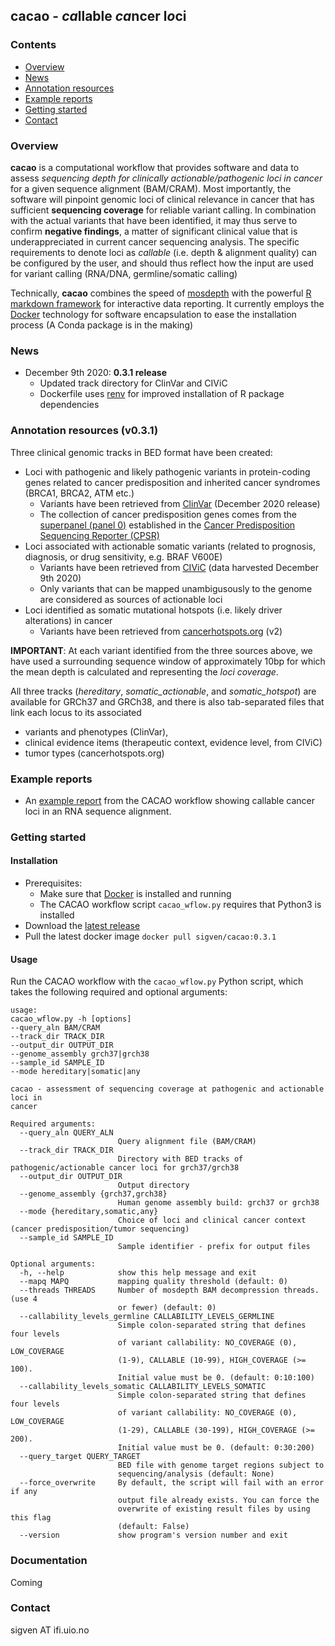 ## cacao -  *ca*llable *ca*ncer l*o*ci

### Contents

- [Overview](#overview)
- [News](#news)
- [Annotation resources](#annotation-resources)
- [Example reports](#example-reports)
- [Getting started](#getting-started)
- [Contact](#contact)

### Overview

**cacao** is a computational workflow that provides software and data to assess *sequencing depth for clinically actionable/pathogenic loci in cancer* for a given sequence alignment (BAM/CRAM). Most importantly, the software will pinpoint genomic loci of clinical relevance in cancer that has sufficient **sequencing coverage** for reliable variant calling. In combination with the actual variants that have been identified, it may thus serve to confirm **negative findings**, a matter of significant clinical value that is underappreciated in current cancer sequencing analysis. The specific requirements to denote loci as *callable* (i.e. depth & alignment quality) can be configured by the user, and should thus reflect how the input are used for variant calling (RNA/DNA, germline/somatic calling)

Technically, **cacao** combines the speed of [mosdepth](https://github.com/brentp/mosdepth) with the powerful [R markdown framework](https://rmarkdown.rstudio.com/) for interactive data reporting. It currently employs the [Docker](https://www.docker.com) technology for software encapsulation to ease the installation process (A Conda package is in the making)

### News

* December 9th 2020: **0.3.1 release**
	* Updated track directory for ClinVar and CIViC
	* Dockerfile uses [renv](https://rstudio.github.io/renv/articles/renv.html) for improved installation of R package dependencies

### Annotation resources (v0.3.1)

Three clinical genomic tracks in BED format have been created:

* Loci with pathogenic and likely pathogenic variants in protein-coding genes related to cancer predisposition and inherited cancer syndromes (BRCA1, BRCA2, ATM etc.)
	* Variants have been retrieved from [ClinVar](https://www.ncbi.nlm.nih.gov/clinvar) (December 2020 release)
	* The collection of cancer predisposition genes comes from the [superpanel (panel 0)](https://github.com/sigven/cpsr#cancer-predisposition-genes) established in the [Cancer Predisposition Sequencing Reporter (CPSR)](https://github.com/sigven/cpsr)
* Loci associated with actionable somatic variants (related to prognosis, diagnosis, or drug sensitivity, e.g. BRAF V600E)
	* Variants have been retrieved from [CIViC](https://civicdb.org) (data harvested December 9th 2020)
	* Only variants that can be mapped unambigusously to the genome are considered as sources of actionable loci
* Loci identified as somatic mutational hotspots (i.e. likely driver alterations) in cancer
	* Variants have been retrieved from [cancerhotspots.org](https://www.cancerhotspots.org) (v2)

**IMPORTANT**: At each variant identified from the three sources above, we have used a surrounding sequence window of approximately 10bp for which the mean depth is calculated and representing the *loci coverage*.

All three tracks (*hereditary*, *somatic_actionable*, and *somatic_hotspot*) are available for GRCh37 and GRCh38, and there is also tab-separated files that link each locus to its associated
   * variants and phenotypes (ClinVar),
   * clinical evidence items (therapeutic context, evidence level, from CIViC)
   * tumor types (cancerhotspots.org)

### Example reports
 - An [example report](http://insilico.hpc.uio.no/pcgr/test_grch37_coverage_cacao.html) from the CACAO workflow showing callable cancer loci in an RNA sequence alignment.

### Getting started

#### Installation

* Prerequisites:
	* Make sure that [Docker](https://www.docker.com/) is installed and running
	* The CACAO workflow script `cacao_wflow.py` requires that Python3 is installed
* Download the [latest release](https://github.com/sigven/cacao/releases/latest)
* Pull the latest docker image `docker pull sigven/cacao:0.3.1`

#### Usage

Run the CACAO workflow with the `cacao_wflow.py` Python script, which takes the following required and optional arguments:

	usage:
	cacao_wflow.py -h [options]
	--query_aln BAM/CRAM
	--track_dir TRACK_DIR
	--output_dir OUTPUT_DIR
	--genome_assembly grch37|grch38
	--sample_id SAMPLE_ID
	--mode hereditary|somatic|any

	cacao - assessment of sequencing coverage at pathogenic and actionable loci in
	cancer

	Required arguments:
	  --query_aln QUERY_ALN
	                        Query alignment file (BAM/CRAM)
	  --track_dir TRACK_DIR
	                        Directory with BED tracks of pathogenic/actionable cancer loci for grch37/grch38
	  --output_dir OUTPUT_DIR
	                        Output directory
	  --genome_assembly {grch37,grch38}
	                        Human genome assembly build: grch37 or grch38
	  --mode {hereditary,somatic,any}
	                        Choice of loci and clinical cancer context (cancer predisposition/tumor sequencing)
	  --sample_id SAMPLE_ID
	                        Sample identifier - prefix for output files

	Optional arguments:
	  -h, --help            show this help message and exit
	  --mapq MAPQ           mapping quality threshold (default: 0)
	  --threads THREADS     Number of mosdepth BAM decompression threads. (use 4
	                        or fewer) (default: 0)
	  --callability_levels_germline CALLABILITY_LEVELS_GERMLINE
	                        Simple colon-separated string that defines four levels
	                        of variant callability: NO_COVERAGE (0), LOW_COVERAGE
	                        (1-9), CALLABLE (10-99), HIGH_COVERAGE (>= 100).
	                        Initial value must be 0. (default: 0:10:100)
	  --callability_levels_somatic CALLABILITY_LEVELS_SOMATIC
	                        Simple colon-separated string that defines four levels
	                        of variant callability: NO_COVERAGE (0), LOW_COVERAGE
	                        (1-29), CALLABLE (30-199), HIGH_COVERAGE (>= 200).
	                        Initial value must be 0. (default: 0:30:200)
	  --query_target QUERY_TARGET
	                        BED file with genome target regions subject to
	                        sequencing/analysis (default: None)
	  --force_overwrite     By default, the script will fail with an error if any
	                        output file already exists. You can force the
	                        overwrite of existing result files by using this flag
	                        (default: False)
	  --version             show program's version number and exit

### Documentation

Coming

### Contact

sigven AT ifi.uio.no
